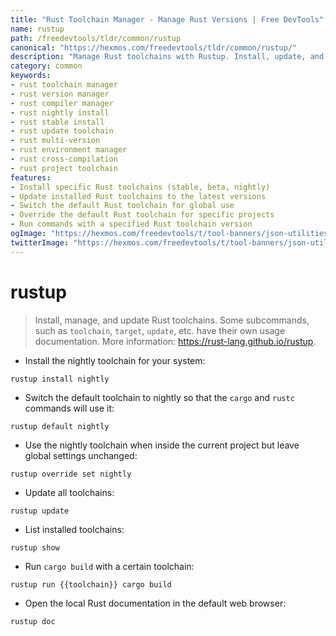 ```yaml
---
title: "Rust Toolchain Manager - Manage Rust Versions | Free DevTools"
name: rustup
path: /freedevtools/tldr/common/rustup
canonical: "https://hexmos.com/freedevtools/tldr/common/rustup/"
description: "Manage Rust toolchains with Rustup. Install, update, and switch between different Rust versions for your projects. Free online tool, no registration required."
category: common
keywords:
- rust toolchain manager
- rust version manager
- rust compiler manager
- rust nightly install
- rust stable install
- rust update toolchain
- rust multi-version
- rust environment manager
- rust cross-compilation
- rust project toolchain
features:
- Install specific Rust toolchains (stable, beta, nightly)
- Update installed Rust toolchains to the latest versions
- Switch the default Rust toolchain for global use
- Override the default Rust toolchain for specific projects
- Run commands with a specified Rust toolchain version
ogImage: "https://hexmos.com/freedevtools/t/tool-banners/json-utilities-banner.png"
twitterImage: "https://hexmos.com/freedevtools/t/tool-banners/json-utilities-banner.png"
---
```


# rustup

> Install, manage, and update Rust toolchains.
> Some subcommands, such as `toolchain`, `target`, `update`, etc. have their own usage documentation.
> More information: <https://rust-lang.github.io/rustup>.

- Install the nightly toolchain for your system:

`rustup install nightly`

- Switch the default toolchain to nightly so that the `cargo` and `rustc` commands will use it:

`rustup default nightly`

- Use the nightly toolchain when inside the current project but leave global settings unchanged:

`rustup override set nightly`

- Update all toolchains:

`rustup update`

- List installed toolchains:

`rustup show`

- Run `cargo build` with a certain toolchain:

`rustup run {{toolchain}} cargo build`

- Open the local Rust documentation in the default web browser:

`rustup doc`
